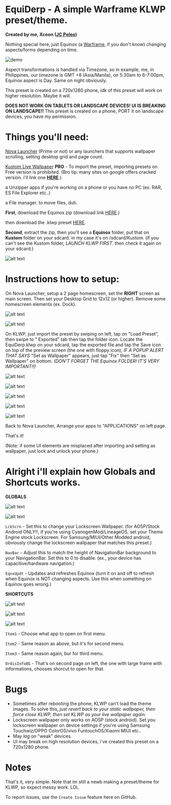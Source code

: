 # EquiDerp - A simple Warframe KLWP preset/theme. #
**Created by me, Xceon ([JC Peleo](https://fb.me/xInfinityEdge))**

Nothing special here, just Equinox (a [Warframe](https://www.warframe.com), if you don't know) changing aspects/forms depending on time.

![demo](https://github.com/Yuuhei/EquiDerp/raw/master/demo.gif)

Aspect transformations is handled via Timezone, so in example, me, in Philippines, our timezone is GMT +8 (Asia/Manila), on 5:30am to 6-7:00pm, Equinox aspect is Day. Same on night obviously.

This preset is created on a 720x1280 phone, idk of this preset will work on higher resolution. Maybe it will.

**DOES NOT WORK ON TABLETS OR LANDSCAPE DEVICES! UI IS BREAKING ON LANDSCAPE!!** This preset is created on a phone, PORT it on landscape devices, you have my permission.

# Things you'll need: #

[Nova Launcher](https://play.google.com/store/apps/details?id=com.teslacoilsw.launcher&hl=en) (Prime or not) or any launchers that supports wallpaper scrolling, setting desktop grid and page count.

[Kustom Live Wallpaper](https://play.google.com/store/apps/details?id=org.kustom.wallpaper&hl=en) **PRO** - To import the preset, importing presets on Free version is prohibited. (Bro tip: many sites on google offers cracked version. i'll link one [**HERE**](https://apk4free.net/klwp-kwgt-maker-pro-apk/).)

a Unzipper apps if you're working on a phone or you have no PC (ex. RAR, ES File Explorer etc..)

a File manager. to move files, duh.


**First**, download the Equinox.zip (download link [HERE](https://github.com/Yuuhei/EquiDerp/raw/master/Equinox.zip).)

then download the .klwp preset [HERE](https://github.com/Yuuhei/EquiDerp/raw/master/EquiDerp_r10.klwp).

**Second**, extract the zip, then you'll see a **Equinox** folder, put that on **Kustom** folder on your sdcard. in my case it's on /sdcard/Kustom. (if you can't see the Kustom folder, *LAUNCH KLWP FIRST*. then check it again on your sdcard.)

![alt text](https://github.com/Yuuhei/EquiDerp/raw/master/0.jpg)

# Instructions how to setup: #

On Nova Launcher, setup a 2 page homescreen, set the **RIGHT** screen as main screen. Then set your Desktop Grid to 12x12 (or higher). Remove some homescreen elements (ex. Dock).

![alt text](https://github.com/Yuuhei/EquiDerp/raw/master/6.png)

![alt text](https://github.com/Yuuhei/EquiDerp/raw/master/7.png)

On KLWP, just import the preset by swiping on left, tap on "Load Preset", then swipe to " Exported" tab then tap the folder icon. Locate the EquiDerp.klwp on your sdcard, tap the exported file and tap the Save icon on top of the preview screen (the one with floppy icon), *IF A POPUP ALERT THAT SAYS* "Set as Wallpaper" appears, just tap "Fix" then "Set as Wallpaper" on bottom. *(DON'T FORGET THE Equinox FOLDER! IT'S VERY IMPORTANT!!)*

![alt text](https://github.com/Yuuhei/EquiDerp/raw/master/8.jpg)

![alt text](https://github.com/Yuuhei/EquiDerp/raw/master/9.jpg)

![alt text](https://github.com/Yuuhei/EquiDerp/raw/master/x.jpg)

![alt text](https://github.com/Yuuhei/EquiDerp/raw/master/10.jpg)

![alt text](https://github.com/Yuuhei/EquiDerp/raw/master/11.jpg)

Back to Nova Launcher, Arrange your apps to "APPLICATIONS" on left page.

That's it!

(Note: if some UI elements are misplaced after importing and setting as wallpaper, just lock and unlock your phone.)



# Alright i'll explain how Globals and Shortcuts works. #

**GLOBALS**

![alt text](https://github.com/Yuuhei/EquiDerp/raw/master/3.png)

![alt text](https://github.com/Yuuhei/EquiDerp/raw/master/4.png)

`LckScrn` - Set this to change your Lockscreen Wallpaper. (for AOSP/Stock Android ONLY!!, if you're using CyanogenMod/LineageOS, set your Theme Engine stock Lockscreen. For Samsung/MIUI/Other Modded android, obviously change the lockscreen wallpaper that matches this preset.)

`NavBar` - Adjust this to match the height of NavigationBar background to your NavigationBar. Set this to 0 to disable. (ex., your device has capacitive/hardware navigation.)

`EqnxUpdt` - Updates and refreshes Equinox (turn it on and off to refresh when Equinox is NOT changing aspects. Use this when something on Equinox goes wrong.)

**SHORTCUTS**

![alt text](https://github.com/Yuuhei/EquiDerp/raw/master/1.jpg)

![alt text](https://github.com/Yuuhei/EquiDerp/raw/master/2.jpg)

![alt text](https://github.com/Yuuhei/EquiDerp/raw/master/5.png)

`Item1` - Choose what app to open on first menu.

`Item2` - Same reason as above, but it's for second menu.

`Item3` - Same reason again, bur for third menu.

`OrdisInfoBG` - That's on second page on left, the one with large frame with informations, chooses shorcut to open for that.

# Bugs #

- Sometimes after rebooting the phone, KLWP can't load the theme images. To solve this, *just revert back to your static wallpaper, then force close KLWP, then set KLWP as your live wallpaper again.*
- Lockscreen wallpaper only works on AOSP (stock android). Set you lockscreen wallpaper on device settings if you're using Samsung Touchwiz/OPPO ColorOS/vivo FuntouchOS/Xiaomi MIUI etc..
- May *lag* on "weak" devices.
- UI may break on high resolution devices, i've created this preset on a 720x1280 phone.

# Notes #
That's it, very simple. Note that im still a newb making a preset/theme for KLWP, so expect messy work. LOL

To report issues, use the `Create Issue` feature here on GitHub.
